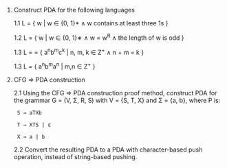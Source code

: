 1. Construct PDA for the following languages

    1.1 L = { w | w ∈ {0, 1}* ∧ w contains at least three 1s }

    1.2 L = { w | w ∈ {0, 1}∗ ∧ w = w<sup>R</sup> ∧ the length of w is odd }

    1.3 L = = { a<sup>n</sup>b<sup>m</sup>c<sup>k</sup> | n, m, k ∈ Z<sup>+</sup> ∧ n + m = k }

    1.3 L = { a<sup>n</sup>b<sup>m</sup>a<sup>n</sup> | m,n ∈ Z<sup>+</sup> }

2. CFG => PDA construction

    2.1 Using the CFG => PDA construction proof method, construct PDA for the grammar G = (V, Σ, R, S) with V = {S, T, X} and Σ = {a, b}, where P is:

        S → aTXb

        T → XTS | ε

        X → a | b

    2.2 Convert the resulting PDA to a PDA with character-based push operation, instead of string-based pushing.
